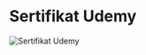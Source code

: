# Sertifikat Udemy
![Sertifikat Udemy ](https://github.com/salmanurrahma/UTS-CYPRESS/assets/99798368/047da0b0-bb78-42a7-9b6f-b210ff1d1e0f)
